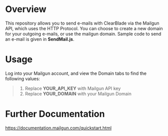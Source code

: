 # Overview
This repository allows you to send e-mails with ClearBlade via the Mailgun API, which uses the HTTP Protocol. You can choose to create a new domain for your outgoing e-mails, or use the mailgun domain. Sample code to send an e-mail is given in **SendMail.js**.

# Usage
Log into your Mailgun account, and view the Domain tabs to find the following values:
>1. Replace **YOUR_API_KEY** with Mailgun API key
>2. Replace **YOUR_DOMAIN** with your Mailgun Domain

# Further Documentation
https://documentation.mailgun.com/quickstart.html